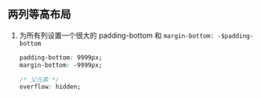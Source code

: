 
## 两列等高布局
1. 为所有列设置一个很大的 padding-bottom 和 `margin-bottom: -$padding-bottom`
    ```css
    padding-bottom: 9999px;
    margin-bottom: -9999px;

    /* 父元素 */
    overflow: hidden;
    ```